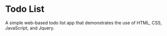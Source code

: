 # Todo List
A simple web-based todo list app that demonstrates the use of HTML, CSS, JavaScript, and Jquery.